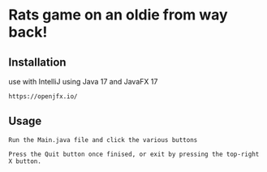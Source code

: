 # Rats game  on an oldie from way back!


## Installation

use with IntelliJ using Java 17 and JavaFX 17


```https://openjfx.io/```

## Usage

```
Run the Main.java file and click the various buttons

Press the Quit button once finised, or exit by pressing the top-right X button.
```




